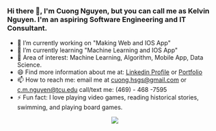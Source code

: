 ### Hi there 👋, **I'm Cuong Nguyen, but you can call me as Kelvin Nguyen. I'm an aspiring Software Engineering and IT Consultant.**


- 🔭 I’m currently working on "Making Web and IOS App"
- 🌱 I’m currently learning "Machine Learning and IOS App"
- 👯 Area of interest: Machine Learning, Algorithm, Mobile App, Data Science.
- 😄 Find more information about me at: [Linkedin Profile](https://linkedin.com/in/cuongtcu) or [Portfolio](https://cmnguyen.me)
- 📫 How to reach me: email me at cuong.hsgs@gmail.com or c.m.nguyen@tcu.edu call/text me: (469) - 468 -7595
- ⚡ Fun fact: I love playing video games, reading historical stories, swimming, and playing board games.

<div align="center">
  <img align="center" src="https://github-readme-stats.anuraghazra1.vercel.app/api?username=BiKunTin&show_icons=true" />
</div>
<!--
**BiKunTin/bikuntin** is a ✨ _special_ ✨ repository because its `README.md` (this file) appears on your GitHub profile.

Here are some ideas to get you started:


-->
